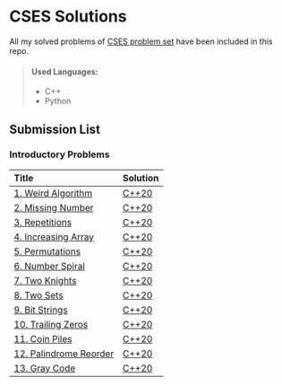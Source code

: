 # CSES Solutions
All my solved problems of [CSES problem set](https://cses.fi/problemset/list/) have been included in this repo.
> #### Used Languages:
> * C++
> * Python

## Submission List
### Introductory Problems
| Title | Solution |
| :-----| :------|
| [1. Weird Algorithm](https://cses.fi/problemset/task/1068) | [C++20](/Introductory-Problems/001_Weird_Algorithm.cpp) |
[2. Missing Number](https://cses.fi/problemset/task/1083)|[C++20](/Introductory-Problems/002_Missing_Number.cpp)
[3. Repetitions](https://cses.fi/problemset/task/1083)|[C++20](/Introductory-Problems/003_Repetitions.cpp)
[4. Increasing Array](https://cses.fi/problemset/task/1094/)|[C++20](/Introductory-Problems/004_Increasing_Array.cpp)
[5. Permutations](https://cses.fi/problemset/task/1070)|[C++20](/Introductory-Problems/005_Permutations.cpp)
[6. Number Spiral](https://cses.fi/problemset/task/1071)|[C++20](/Introductory-Problems/006_Number_Spiral.cpp)
[7. Two Knights](https://cses.fi/problemset/task/1072)|[C++20](/Introductory-Problems/007_Two_Knights.cpp)
[8. Two Sets](https://cses.fi/problemset/task/1092/)|[C++20](/Introductory-Problems/008-two-sets.cpp)
[9. Bit Strings](https://cses.fi/problemset/task/1092/)|[C++20](/Introductory-Problems/009-bit-strings.cpp)
[10. Trailing Zeros](https://cses.fi/problemset/task/1092/)|[C++20](/Introductory-Problems/010-trailing-zeros.cpp)
[11. Coin Piles](https://cses.fi/problemset/task/1754/)|[C++20](/Introductory-Problems/011-coin-piles.cpp)
[12. Palindrome Reorder](https://cses.fi/problemset/task/1755/)|[C++20](/Introductory-Problems/012-palindrome-reorder.cpp)
[13. Gray Code](https://cses.fi/problemset/task/2205/)|[C++20](/Introductory-Problems/013-gray-code.cpp)